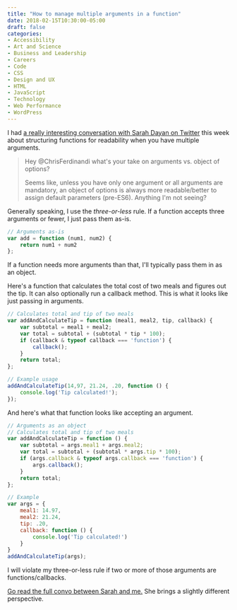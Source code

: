 ```yaml
---
title: "How to manage multiple arguments in a function"
date: 2018-02-15T10:30:00-05:00
draft: false
categories:
- Accessibility
- Art and Science
- Business and Leadership
- Careers
- Code
- CSS
- Design and UX
- HTML
- JavaScript
- Technology
- Web Performance
- WordPress
---
```


I had [a really interesting conversation with Sarah Dayan on Twitter](https://twitter.com/frontstuff_io/status/963431791104282625) this week about structuring functions for readability when you have multiple arguments.

> Hey @ChrisFerdinandi what's your take on arguments vs. object of options?
>
> Seems like, unless you have only one argument or all arguments are mandatory, an object of options is always more readable/better to assign default parameters (pre-ES6). Anything I'm not seeing?

Generally speaking, I use the *three-or-less* rule. If a function accepts three arguments or fewer, I just pass them as-is.

```js
// Arguments as-is
var add = function (num1, num2) {
	return num1 + num2
};
```

If a function needs more arguments than that, I'll typically pass them in as an object.

Here's a function that calculates the total cost of two meals and figures out the tip. It can also optionally run a callback method. This is what it looks like just passing in arguments.

```js
// Calculates total and tip of two meals
var addAndCalculateTip = function (meal1, meal2, tip, callback) {
	var subtotal = meal1 + meal2;
	var total = subtotal + (subtotal * tip * 100);
	if (callback & typeof callback === 'function') {
		callback();
	}
	return total;
};

// Example usage
addAndCalculateTip(14,97, 21.24, .20, function () {
	console.log('Tip calculated!');
});
```

And here's what that function looks like accepting an argument.

```js
// Arguments as an object
// Calculates total and tip of two meals
var addAndCalculateTip = function () {
	var subtotal = args.meal1 + args.meal2;
	var total = subtotal + (subtotal * args.tip * 100);
	if (args.callback & typeof args.callback === 'function') {
		args.callback();
	}
	return total;
};

// Example
var args = {
	meal1: 14.97,
	meal2: 21.24,
	tip: .20,
	callback: function () {
		console.log('Tip calculated!')
	}
}
addAndCalculateTip(args);
```

I will violate my three-or-less rule if two or more of those arguments are functions/callbacks.

[Go read the full convo between Sarah and me.](https://twitter.com/frontstuff_io/status/963431791104282625) She brings a slightly different perspective.